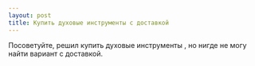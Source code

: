 ```yaml
---
layout: post 
title: Купить духовые инструменты с доставкой 
--- 
```

Посоветуйте, решил купить духовые инструменты , но нигде не могу найти вариант с доставкой.